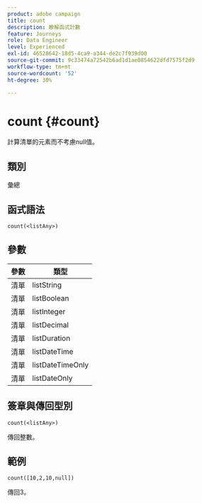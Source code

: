 ```yaml
---
product: adobe campaign
title: count
description: 瞭解函式計數
feature: Journeys
role: Data Engineer
level: Experienced
exl-id: 46528642-18d5-4ca9-a344-de2c7f939d00
source-git-commit: 9c33474a72542b6ad1d1ae0854622dfd7575f2d9
workflow-type: tm+mt
source-wordcount: '52'
ht-degree: 30%

---
```


# count {#count}

計算清單的元素而不考慮null值。

## 類別

彙總

## 函式語法

`count(<listAny>)`

## 參數

| 參數 | 類型 |
|-----------|------------------|
| 清單 | listString |
| 清單 | listBoolean |
| 清單 | listInteger |
| 清單 | listDecimal |
| 清單 | listDuration |
| 清單 | listDateTime |
| 清單 | listDateTimeOnly |
| 清單 | listDateOnly |

## 簽章與傳回型別

`count(<listAny>)`

傳回整數。

## 範例

`count([10,2,10,null])`

傳回3。
